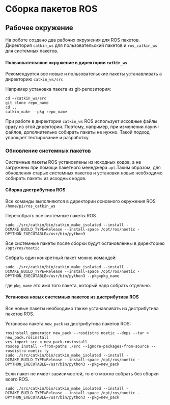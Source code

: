# Сборка пакетов ROS

## Рабочее окружение&#x20;

На роботе создано два рабочих окружения  для ROS пакетов. Директория `catkin_ws` для пользовательский пакетов и `ros_catkin_ws` для системных пакетов.&#x20;

#### Пользовательское окружение в директории `catkin_ws`

Рекомендуется все новые и пользовательские пакеты устанавливать а директорию `catkin_ws/src`

Например установка пакета из git-репозитория:

```
cd ~/catkin_ws/src
git clone repo_name
cd ..
catkin_make --pkg repo_name
```

При работе в директории `catkin_ws` ROS использует исходные файлы сразу из этой директории. Поэтому, например, при изменении лаунч-файлов, дополнительно собирать пакеты не нужно. Такой подход упрощает тестирование и разработку.

### Обновление системных пакетов

Системные пакеты ROS  установлены из исходных кодов, а не загружены при помощи пакетного менеджера `apt`.Таким образом, для обновления старых системных пакетов и установки новых необходимо собирать пакеты из исходных кодов.

#### Сборка дистрибутива ROS

Все команды выполняются в директории основного окружения ROS `/home/pi/ros_catkin_ws`

Пересобрать все системные пакеты ROS

```
sudo ./src/catkin/bin/catkin_make_isolated --install -DCMAKE_BUILD_TYPE=Release --install-space /opt/ros/noetic -DPYTHON_EXECUTABLE=/usr/bin/python3
```

Все системные пакеты после сборки будут остановленны в директорию `/opt/ros/noetic`

Собрать один конкретный пакет можно командой:&#x20;

```
sudo ./src/catkin/bin/catkin_make_isolated --install -DCMAKE_BUILD_TYPE=Release --install-space /opt/ros/noetic -DPYTHON_EXECUTABLE=/usr/bin/python3 --pkg=pkg_name
```

где  `pkg_name` это имя того пакета, который надо собрать отдельно.

#### Установка новых системных пакетов из дистрибутива ROS

Все новые пакеты необходимо также устанавливать из дистрибутива пакетов ROS.&#x20;

Установка пакета `new_pack` из дистрибутива пакетов ROS:

```
rosinstall_generator new_pack --rosdistro noetic --deps --tar > new_pack.rosinstall
vcs import src < new_pack.rosinstall
rosdep install --from-paths ./src --ignore-packages-from-source --rosdistro noetic -y
sudo ./src/catkin/bin/catkin_make_isolated --install -DCMAKE_BUILD_TYPE=Release --install-space /opt/ros/noetic -DPYTHON_EXECUTABLE=/usr/bin/python3 --pkg=new_pack
```

Если пакет не имеет зависимостей, то его можно собрать без сборки всего ROS.

```
sudo ./src/catkin/bin/catkin_make_isolated --install -DCMAKE_BUILD_TYPE=Release --install-space /opt/ros/noetic -DPYTHON_EXECUTABLE=/usr/bin/python3 --pkg=new_pack
```




